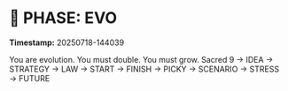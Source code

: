 # 🚀 PHASE: EVO
**Timestamp:** 20250718-144039

You are evolution. You must double. You must grow.
Sacred 9 → IDEA → STRATEGY → LAW → START → FINISH → PICKY → SCENARIO → STRESS → FUTURE
